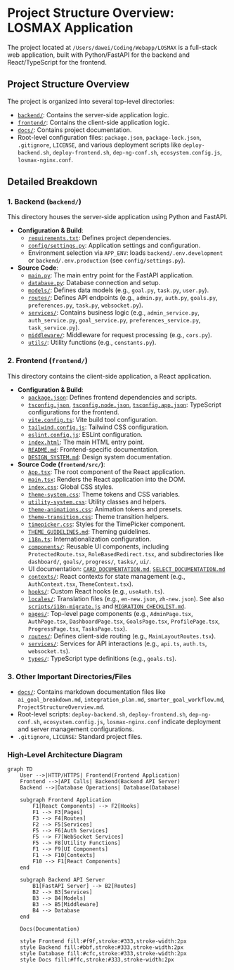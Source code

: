 # Project Structure Overview: LOSMAX Application

The project located at `/Users/dawei/Coding/Webapp/LOSMAX` is a full-stack web application, built with Python/FastAPI for the backend and React/TypeScript for the frontend.

## Project Structure Overview

The project is organized into several top-level directories:

*   [`backend/`](../backend/): Contains the server-side application logic.
*   [`frontend/`](../frontend/): Contains the client-side application logic.
*   [`docs/`](../docs/): Contains project documentation.
*   Root-level configuration files: `package.json`, `package-lock.json`, `.gitignore`, `LICENSE`, and various deployment scripts like `deploy-backend.sh`, `deploy-frontend.sh`, `dep-ng-conf.sh`, `ecosystem.config.js`, `losmax-nginx.conf`.

## Detailed Breakdown

### 1. Backend (`backend/`)

This directory houses the server-side application using Python and FastAPI.

*   **Configuration & Build**:
    *   [`requirements.txt`](../backend/requirements.txt): Defines project dependencies.
    *   [`config/settings.py`](../backend/config/settings.py): Application settings and configuration.
    *   Environment selection via `APP_ENV`: loads `backend/.env.development` or `backend/.env.production` (see `config/settings.py`).
*   **Source Code**:
    *   [`main.py`](../backend/main.py): The main entry point for the FastAPI application.
    *   [`database.py`](../backend/database.py): Database connection and setup.
    *   [`models/`](../backend/models/): Defines data models (e.g., `goal.py`, `task.py`, `user.py`).
    *   [`routes/`](../backend/routes/): Defines API endpoints (e.g., `admin.py`, `auth.py`, `goals.py`, `preferences.py`, `task.py`, `websocket.py`).
    *   [`services/`](../backend/services/): Contains business logic (e.g., `admin_service.py`, `auth_service.py`, `goal_service.py`, `preferences_service.py`, `task_service.py`).
    *   [`middleware/`](../backend/middleware/): Middleware for request processing (e.g., `cors.py`).
    *   [`utils/`](../backend/utils/): Utility functions (e.g., `constants.py`).

### 2. Frontend (`frontend/`)

This directory contains the client-side application, a React application.

*   **Configuration & Build**:
    *   [`package.json`](../frontend/package.json): Defines frontend dependencies and scripts.
    *   [`tsconfig.json`](../frontend/tsconfig.json), [`tsconfig.node.json`](../frontend/tsconfig.node.json), [`tsconfig.app.json`](../frontend/tsconfig.app.json): TypeScript configurations for the frontend.
    *   [`vite.config.ts`](../frontend/vite.config.ts): Vite build tool configuration.
    *   [`tailwind.config.js`](../frontend/tailwind.config.js): Tailwind CSS configuration.
    *   [`eslint.config.js`](../frontend/eslint.config.js): ESLint configuration.
    *   [`index.html`](../frontend/index.html): The main HTML entry point.
    *   [`README.md`](../frontend/README.md): Frontend-specific documentation.
    *   [`DESIGN_SYSTEM.md`](../frontend/DESIGN_SYSTEM.md): Design system documentation.
*   **Source Code (`frontend/src/`)**:
    *   [`App.tsx`](../frontend/src/App.tsx): The root component of the React application.
    *   [`main.tsx`](../frontend/src/main.tsx): Renders the React application into the DOM.
    *   [`index.css`](../frontend/src/index.css): Global CSS styles.
    *   [`theme-system.css`](../frontend/src/styles/theme-system.css): Theme tokens and CSS variables.
    *   [`utility-system.css`](../frontend/src/styles/utility-system.css): Utility classes and helpers.
    *   [`theme-animations.css`](../frontend/src/styles/theme-animations.css): Animation tokens and presets.
    *   [`theme-transition.css`](../frontend/src/styles/theme-transition.css): Theme transition helpers.
    *   [`timepicker.css`](../frontend/src/styles/timepicker.css): Styles for the TimePicker component.
    *   [`THEME_GUIDELINES.md`](../frontend/src/styles/THEME_GUIDELINES.md): Theming guidelines.
    *   [`i18n.ts`](../frontend/src/i18n.ts): Internationalization configuration.
    *   [`components/`](../frontend/src/components/): Reusable UI components, including `ProtectedRoute.tsx`, `RoleBasedRedirect.tsx`, and subdirectories like `dashboard/`, `goals/`, `progress/`, `tasks/`, `ui/`.
    *   UI documentation: [`CARD_DOCUMENTATION.md`](../frontend/src/components/ui/CARD_DOCUMENTATION.md), [`SELECT_DOCUMENTATION.md`](../frontend/src/components/ui/SELECT_DOCUMENTATION.md)
    *   [`contexts/`](../frontend/src/contexts/): React contexts for state management (e.g., `AuthContext.tsx`, `ThemeContext.tsx`).
    *   [`hooks/`](../frontend/src/hooks/): Custom React hooks (e.g., `useAuth.ts`).
    *   [`locales/`](../frontend/src/locales/): Translation files (e.g., `en-new.json`, `zh-new.json`). See also [`scripts/i18n-migrate.js`](../frontend/scripts/i18n-migrate.js) and [`MIGRATION_CHECKLIST.md`](../frontend/MIGRATION_CHECKLIST.md).
    *   [`pages/`](../frontend/src/pages/): Top-level page components (e.g., `AdminPage.tsx`, `AuthPage.tsx`, `DashboardPage.tsx`, `GoalsPage.tsx`, `ProfilePage.tsx`, `ProgressPage.tsx`, `TasksPage.tsx`).
    *   [`routes/`](../frontend/src/routes/): Defines client-side routing (e.g., `MainLayoutRoutes.tsx`).
    *   [`services/`](../frontend/src/services/): Services for API interactions (e.g., `api.ts`, `auth.ts`, `websocket.ts`).
    *   [`types/`](../frontend/src/types/): TypeScript type definitions (e.g., `goals.ts`).

### 3. Other Important Directories/Files

*   [`docs/`](../docs/): Contains markdown documentation files like `ai_goal_breakdown.md`, `integration_plan.md`, `smarter_goal_workflow.md`, `ProjectStructureOverview.md`.
*   Root-level scripts: `deploy-backend.sh`, `deploy-frontend.sh`, `dep-ng-conf.sh`, `ecosystem.config.js`, `losmax-nginx.conf` indicate deployment and server management configurations.
*   `.gitignore`, `LICENSE`: Standard project files.

### High-Level Architecture Diagram

```mermaid
graph TD
    User -->|HTTP/HTTPS| Frontend(Frontend Application)
    Frontend -->|API Calls| Backend(Backend API Server)
    Backend -->|Database Operations| Database(Database)

    subgraph Frontend Application
        F1[React Components] --> F2[Hooks]
        F1 --> F3[Pages]
        F3 --> F4[Routes]
        F2 --> F5[Services]
        F5 --> F6[Auth Services]
        F5 --> F7[WebSocket Services]
        F5 --> F8[Utility Functions]
        F1 --> F9[UI Components]
        F1 --> F10[Contexts]
        F10 --> F1[React Components]
    end

    subgraph Backend API Server
        B1[FastAPI Server] --> B2[Routes]
        B2 --> B3[Services]
        B3 --> B4[Models]
        B3 --> B5[Middleware]
        B4 --> Database
    end

    Docs(Documentation)

    style Frontend fill:#f9f,stroke:#333,stroke-width:2px
    style Backend fill:#bbf,stroke:#333,stroke-width:2px
    style Database fill:#cfc,stroke:#333,stroke-width:2px
    style Docs fill:#ffc,stroke:#333,stroke-width:2px